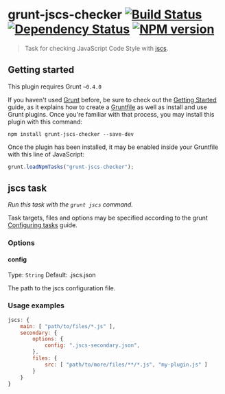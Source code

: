 # grunt-jscs-checker [![Build Status](https://travis-ci.org/gustavohenke/grunt-jscs-checker.png?branch=master)](https://travis-ci.org/gustavohenke/grunt-jscs-checker) [![Dependency Status](https://gemnasium.com/gustavohenke/grunt-jscs-checker.png)](https://gemnasium.com/gustavohenke/grunt-jscs-checker) [![NPM version](https://badge.fury.io/js/grunt-jscs-checker.png)](http://badge.fury.io/js/grunt-jscs-checker)
> Task for checking JavaScript Code Style with [jscs](https://github.com/mdevils/node-jscs).

## Getting started
This plugin requires Grunt `~0.4.0`

If you haven't used [Grunt](http://gruntjs.com/) before, be sure to check out the [Getting Started](http://gruntjs.com/getting-started) guide, as it explains how to create a [Gruntfile](http://gruntjs.com/sample-gruntfile) as well as install and use Grunt plugins. Once you're familiar with that process, you may install this plugin with this command:

```shell
npm install grunt-jscs-checker --save-dev
```

Once the plugin has been installed, it may be enabled inside your Gruntfile with this line of JavaScript:

```js
grunt.loadNpmTasks("grunt-jscs-checker");
```

## jscs task
_Run this task with the `grunt jscs` command._

Task targets, files and options may be specified according to the grunt [Configuring tasks](http://gruntjs.com/configuring-tasks) guide.

### Options

#### config
Type: `String`
Default: .jscs.json

The path to the jscs configuration file.


### Usage examples
```js
jscs: {
    main: [ "path/to/files/*.js" ],
    secondary: {
        options: {
            config: ".jscs-secondary.json",
        },
        files: {
            src: [ "path/to/more/files/**/*.js", "my-plugin.js" ]
        }
    }
}
```
